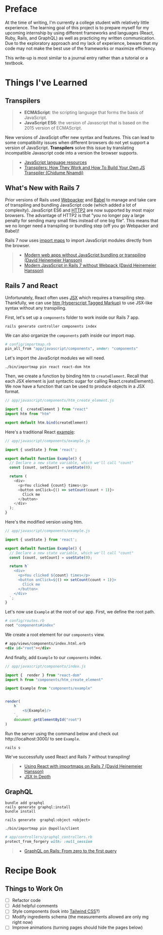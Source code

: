 # Preface

At the time of writing, I'm currently a college student with relatively little experience. The learning goal of this project is to prepare myself for my upcoming internship by using different frameworks and languages (React, Ruby, Rails, and GraphQL) as well as practicing my written communication. Due to the exploratory approach and my lack of experience, beware that my code may not make the best use of the frameworks or maximize efficiency.

This write-up is most similar to a journal entry rather than a tutorial or a textbook. 

# Things I've Learned

## Transpilers

> - **ECMAScript**:  the scripting language that forms the basis of JavaScript.
> - **JavaScript ES6**: the version of Javascript that is based on the 2015 version of ECMAScript.

New versions of JavaScipt offer new syntax and features. This can lead to some compatibility issues when different browsers do not yet support a version of JavaScript. **Transpilers** solve this issue by translating incompatible Javascript code into a version the browser supports.

> - [JavaScript language resources](https://developer.mozilla.org/en-US/docs/Web/JavaScript/Language_Resources)
> - [Transpilers: How They Work and How To Build Your Own JS Transpiler (Chidume Nnamdi)](https://daily.dev/blog/transpilers-how-they-work)

## What's New with Rails 7

Prior versions of Rails used [Webpacker](https://github.com/rails/webpacker/) and [Babel](https://github.com/babel/babel) to manage and take care of transpiling and bundling JavaScript code (which added a lot of complexity). JavaScript ES6 and [HTTP2](https://developers.google.com/web/fundamentals/performance/http2) are now supported by most major browsers. The advantage of HTTP2 is that "you no longer pay a large penalty for sending many small files instead of one big file". This means that we no longer need a transpiling or bundling step (off you go Webpacker and Babel)! 

Rails 7 now uses [import maps](https://github.com/rails/importmap-rails) to import JavaScript modules directly from the browser.

> - [Modern web apps without JavaScript bundling or transpiling (David Heinemeier Hansson)](https://world.hey.com/dhh/modern-web-apps-without-javascript-bundling-or-transpiling-a20f2755)
> - [Modern JavaScript in Rails 7 without Webpack (David Heinemeier Hansson)](https://www.youtube.com/watch?v=PtxZvFnL2i0&t=1415s&ab_channel=DavidHeinemeierHansson)

## Rails 7 and React

Unfortunately, React often uses [JSX](https://reactjs.org/docs/introducing-jsx.html) which requires a transpiling step. Thankfully, we can use [htm (Hyperscript Tagged Markup)](https://github.com/developit/htm) to use JSX-like syntax without any transpiling.

First, let's set up a `components` folder to work inside our Rails 7 app.
```
rails generate controller components index
```
We can also organize the `components` path inside our import map.
```ruby
# config/importmap.rb
pin_all_from "app/javascript/components", under: "components"
```

Let's import the JavaScript modules we will need. 
```
./bin/importmap pin react react-dom htm
```
Then, we create a function by binding htm to `createElement`. Recall that each JSX element is just syntactic sugar for calling React.createElement(). We now have a function that can be used to produce objects in a JSX format.
```javascript
// app/javascript/components/htm_create_element.js

import {  createElement } from "react"
import htm from "htm"

export default htm.bind(createElement)
```
Here's a traditional React [example](https://reactjs.org/docs/hooks-intro.html):
```javascript
// app/javascript/components/example.js

import { useState } from 'react';

export default function Example() {
  // Declare a new state variable, which we'll call "count"
  const [count, setCount] = useState(0);

  return (
    <div>
      <p>You clicked {count} times</p>
      <button onClick={() => setCount(count + 1)}>
        Click me
      </button>
    </div>
  );
}
```
Here's the modified version using htm.
```javascript
// app/javascript/components/example.js

import { useState } from 'react';

export default function Example() {
  // Declare a new state variable, which we'll call "count"
  const [count, setCount] = useState(0);

  return h`
    <div>
      <p>You clicked ${count} times</p>
      <button onClick=${() => setCount(count + 1)}>
        Click me
      </button>
    </div>
  `;
}
```
Let's now use `Example` at the root of our app. First, we define the root path.
```ruby
# config/routes.rb
root "components#index"
```
We create a root element for our `components` view.
```html
# app/views/components/index.html.erb
<div id="root"></div>
```
And finally, add `Example` to our `components` index.
```js
// app/javascript/components/index.js

import {  render } from "react-dom"
import h from "components/htm_create_element"

import Example from "components/example"


render(
    h`
        <${Example}/>
    `,
    document.getElementById("root")
)
```
Run the server using the command below and check out http://localhost:3000/ to see `Example`.
```
rails s
```
We've successfully used React and Rails 7 without transpiling!

> - [Using React with importmaps on Rails 7 (David Heinemeier Hansson)](https://www.youtube.com/watch?v=k73LKxim6tw)
> - [JSX In Depth](https://reactjs.org/docs/jsx-in-depth.html)

## GraphQL

```
bundle add graphql
rails generate graphql:install
bundle install
```
```
rails generate  graphql:object <object>
```
```
./bin/importmap pin @apollo/client
```
``` ruby
# app/controllers/graphql_controllers.rb
protect_from_forgery with: :null_session
```

> - [GraphQL on Rails:
From zero to the first query](https://evilmartians.com/chronicles/graphql-on-rails-1-from-zero-to-the-first-query)

# Recipe Book

## Things to Work On

- [ ] Refactor code
- [ ] Add helpful comments
- [ ] Style components (look into [Tailwind CSS](https://tailwindcss.com)?)
- [ ] Modify ingredients schema (the measurements allowed are only mg right now)
- [ ] Improve animations (turning pages should hide the pages below)
